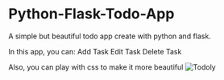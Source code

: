 # Python-Flask-Todo-App
A simple but beautiful todo app create with python and flask.

In this app, you can:
Add Task
Edit Task
Delete Task

Also, you can play with css to make it more beautiful
![Todoly](https://user-images.githubusercontent.com/28068611/162504034-37c38eeb-a95b-40cb-958e-b7fc9a428e62.png)

